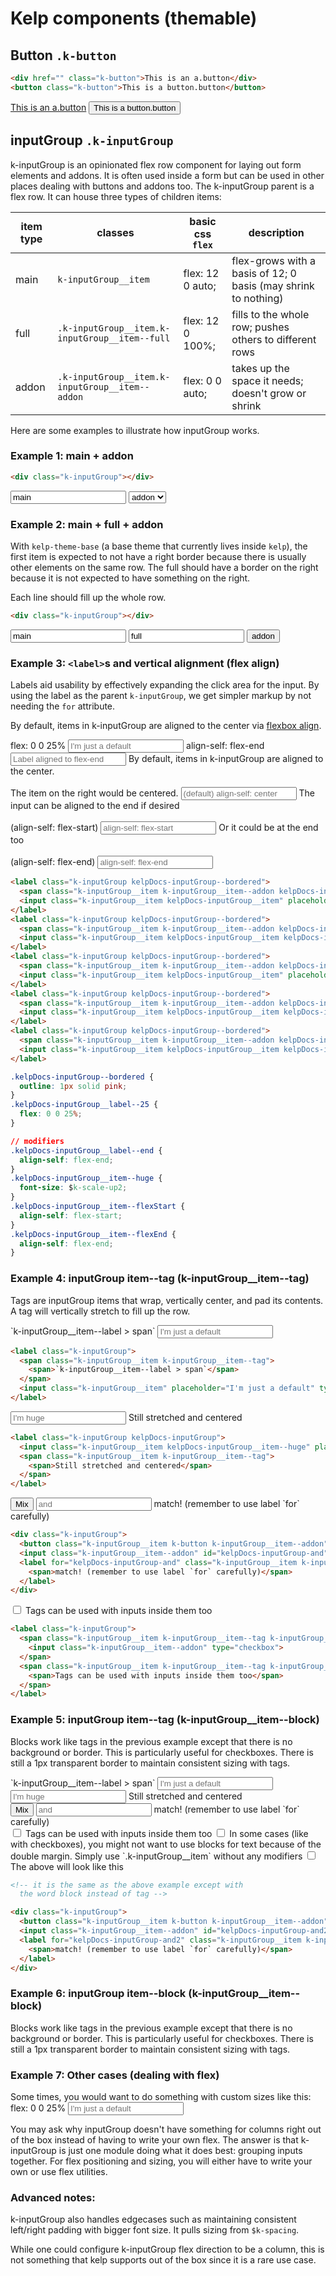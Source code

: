 # Kelp components (themable)

## Button `.k-button`
```html
<div href="" class="k-button">This is an a.button</div>
<button class="k-button">This is a button.button</button>
```
<a href="" class="k-button">This is an a.button</a>
<button class="k-button">This is a button.button</button>

## inputGroup `.k-inputGroup`
k-inputGroup is an opinionated flex row component for laying out form elements and addons. It is often used inside a form but can be used in other places dealing with buttons and addons too.
The k-inputGroup parent is a flex row. It can house three types of children items:

| item type | classes                                         | basic css `flex` | description                                                    |
|-----------|-------------------------------------------------|------------------|----------------------------------------------------------------|
| main      | `k-inputGroup__item`                            | flex: 12 0 auto; | flex-grows with a basis of 12; 0 basis (may shrink to nothing) |
| full      | `.k-inputGroup__item.k-inputGroup__item--full`  | flex: 12 0 100%; | fills to the whole row; pushes others to different rows        |
| addon     | `.k-inputGroup__item.k-inputGroup__item--addon` | flex: 0 0 auto;  | takes up the space it needs; doesn't grow or shrink            |

Here are some examples to illustrate how inputGroup works.

### Example 1: main + addon
```html
<div class="k-inputGroup"></div>
```
<div class="k-inputGroup">
  <input class="k-inputGroup__item" value="main" type="text">
  <select class="k-inputGroup__item k-inputGroup__item--addon">
    <option value="addon">addon</option>
  </select>
</div>

### Example 2: main + full + addon
With `kelp-theme-base` (a base theme that currently lives inside `kelp`), the first item is expected to not have a right border because there is usually other elements on the same row. The full should have a border on the right because it is not expected to have something on the right.

Each line should fill up the whole row.
```html
<div class="k-inputGroup"></div>
```
<div class="k-inputGroup">
  <input class="k-inputGroup__item" value="main" type="text">
  <input class="k-inputGroup__item k-inputGroup__item--full" value="full" type="text">
  <button class="k-button k-inputGroup__item k-inputGroup__item--addon" value="addon">addon</button>
</div>

### Example 3: `<label>`s and vertical alignment (flex align)
Labels aid usability by effectively expanding the click area for the input. By using the label as the parent `k-inputGroup`, we get simpler markup by not needing the `for` attribute.

By default, items in k-inputGroup are aligned to the center via [flexbox align](https://developer.mozilla.org/en-US/docs/Web/CSS/align-items).

<label class="k-inputGroup kelpDocs-inputGroup--bordered">
  <span class="k-inputGroup__item k-inputGroup__item--addon kelpDocs-inputGroup__label">flex: 0 0 25%</span>
  <input class="k-inputGroup__item kelpDocs-inputGroup__item" placeholder="I'm just a default" type="text">
</label>
<label class="k-inputGroup kelpDocs-inputGroup--bordered">
  <span class="k-inputGroup__item k-inputGroup__item--addon kelpDocs-inputGroup__label kelpDocs-inputGroup__label--end">align-self: flex-end</span>
  <input class="k-inputGroup__item kelpDocs-inputGroup__item kelpDocs-inputGroup__item--huge" placeholder="Label aligned to flex-end" type="text">
</label>
<label class="k-inputGroup kelpDocs-inputGroup--bordered">
  <span class="k-inputGroup__item k-inputGroup__item--addon kelpDocs-inputGroup__label">By default, items in k-inputGroup are aligned to the center.<br /><br />The item on the right would be centered.</span>
  <input class="k-inputGroup__item kelpDocs-inputGroup__item" placeholder="(default) align-self: center" type="text">
</label>
<label class="k-inputGroup kelpDocs-inputGroup--bordered">
  <span class="k-inputGroup__item k-inputGroup__item--addon kelpDocs-inputGroup__label">The input can be aligned to the end if desired<br /><br />(align-self: flex-start)</span>
  <input class="k-inputGroup__item kelpDocs-inputGroup__item kelpDocs-inputGroup__item--flexStart" placeholder="align-self: flex-start" type="text">
</label>
<label class="k-inputGroup kelpDocs-inputGroup--bordered">
  <span class="k-inputGroup__item k-inputGroup__item--addon kelpDocs-inputGroup__label">Or it could be at the end too<br /><br />(align-self: flex-end)</span>
  <input class="k-inputGroup__item kelpDocs-inputGroup__item kelpDocs-inputGroup__item--flexEnd" placeholder="align-self: flex-end" type="text">
</label>

```html
<label class="k-inputGroup kelpDocs-inputGroup--bordered">
  <span class="k-inputGroup__item k-inputGroup__item--addon kelpDocs-inputGroup__label">flex: 0 0 25%</span>
  <input class="k-inputGroup__item kelpDocs-inputGroup__item" placeholder="I'm just a default" type="text">
</label>
<label class="k-inputGroup kelpDocs-inputGroup--bordered">
  <span class="k-inputGroup__item k-inputGroup__item--addon kelpDocs-inputGroup__label kelpDocs-inputGroup__label--end">align-self: flex-end</span>
  <input class="k-inputGroup__item kelpDocs-inputGroup__item kelpDocs-inputGroup__item--huge" placeholder="Label aligned to flex-end" type="text">
</label>
<label class="k-inputGroup kelpDocs-inputGroup--bordered">
  <span class="k-inputGroup__item k-inputGroup__item--addon kelpDocs-inputGroup__label">By default, items in k-inputGroup are aligned to the center.<br /><br />The item on the right would be centered.</span>
  <input class="k-inputGroup__item kelpDocs-inputGroup__item" placeholder="(default) align-self: center" type="text">
</label>
<label class="k-inputGroup kelpDocs-inputGroup--bordered">
  <span class="k-inputGroup__item k-inputGroup__item--addon kelpDocs-inputGroup__label">The input can be aligned to the end if desired<br /><br />(align-self: flex-start)</span>
  <input class="k-inputGroup__item kelpDocs-inputGroup__item kelpDocs-inputGroup__item--flexStart" placeholder="align-self: flex-start" type="text">
</label>
<label class="k-inputGroup kelpDocs-inputGroup--bordered">
  <span class="k-inputGroup__item k-inputGroup__item--addon kelpDocs-inputGroup__label">Or it could be at the end too<br /><br />(align-self: flex-end)</span>
  <input class="k-inputGroup__item kelpDocs-inputGroup__item kelpDocs-inputGroup__item--flexEnd" placeholder="align-self: flex-end" type="text">
</label>
```

```css
.kelpDocs-inputGroup--bordered {
  outline: 1px solid pink;
}
.kelpDocs-inputGroup__label--25 {
  flex: 0 0 25%;
}

// modifiers
.kelpDocs-inputGroup__label--end {
  align-self: flex-end;
}
.kelpDocs-inputGroup__item--huge {
  font-size: $k-scale-up2;
}
.kelpDocs-inputGroup__item--flexStart {
  align-self: flex-start;
}
.kelpDocs-inputGroup__item--flexEnd {
  align-self: flex-end;
}
```

### Example 4: inputGroup item--tag (k-inputGroup__item--tag)
Tags are inputGroup items that wrap, vertically center, and pad its contents. A tag will vertically stretch to fill up the row.

<label class="k-inputGroup">
  <span class="k-inputGroup__item k-inputGroup__item--tag">
    <span>`k-inputGroup__item--label > span`</span>
  </span>
  <input class="k-inputGroup__item" placeholder="I'm just a default" type="text">
</label>

```html
<label class="k-inputGroup">
  <span class="k-inputGroup__item k-inputGroup__item--tag">
    <span>`k-inputGroup__item--label > span`</span>
  </span>
  <input class="k-inputGroup__item" placeholder="I'm just a default" type="text">
</label>
```

<label class="k-inputGroup kelpDocs-inputGroup">
  <input class="k-inputGroup__item kelpDocs-inputGroup__item--huge" placeholder="I'm huge" type="text">
  <span class="k-inputGroup__item k-inputGroup__item--tag">
    <span>Still stretched and centered</span>
  </span>
</label>

```html
<label class="k-inputGroup kelpDocs-inputGroup">
  <input class="k-inputGroup__item kelpDocs-inputGroup__item--huge" placeholder="I'm huge" type="text">
  <span class="k-inputGroup__item k-inputGroup__item--tag">
    <span>Still stretched and centered</span>
  </span>
</label>
```

<div class="k-inputGroup">
  <button class="k-inputGroup__item k-button k-inputGroup__item--addon">Mix</button>
  <input class="k-inputGroup__item--addon" id="kelpDocs-inputGroup-and" type="text" placeholder="and">
  <label for="kelpDocs-inputGroup-and" class="k-inputGroup__item k-inputGroup__item--tag">
    <span>match! (remember to use label `for` carefully)</span>
  </label>
</div>

```html
<div class="k-inputGroup">
  <button class="k-inputGroup__item k-button k-inputGroup__item--addon">Mix</button>
  <input class="k-inputGroup__item--addon" id="kelpDocs-inputGroup-and" type="text" placeholder="and">
  <label for="kelpDocs-inputGroup-and" class="k-inputGroup__item k-inputGroup__item--tag">
    <span>match! (remember to use label `for` carefully)</span>
  </label>
</div>
```

<label class="k-inputGroup">
  <span class="k-inputGroup__item k-inputGroup__item--tag k-inputGroup__item--addon">
    <input class="k-inputGroup__item--addon" type="checkbox">
  </span>
  <span class="k-inputGroup__item k-inputGroup__item--tag k-inputGroup__item--addon">
    <span>Tags can be used with inputs inside them too</span>
  </span>
</label>

```html
<label class="k-inputGroup">
  <span class="k-inputGroup__item k-inputGroup__item--tag k-inputGroup__item--addon">
    <input class="k-inputGroup__item--addon" type="checkbox">
  </span>
  <span class="k-inputGroup__item k-inputGroup__item--tag k-inputGroup__item--addon">
    <span>Tags can be used with inputs inside them too</span>
  </span>
</label>
```


### Example 5: inputGroup item--tag (k-inputGroup__item--block)
Blocks work like tags in the previous example except that there is no background or border. This is particularly useful for checkboxes. There is still a 1px transparent border to maintain consistent sizing with tags.


<label class="k-inputGroup">
  <span class="k-inputGroup__item k-inputGroup__item--block">
    <span>`k-inputGroup__item--label > span`</span>
  </span>
  <input class="k-inputGroup__item" placeholder="I'm just a default" type="text">
</label>
<label class="k-inputGroup kelpDocs-inputGroup">
  <input class="k-inputGroup__item kelpDocs-inputGroup__item--huge" placeholder="I'm huge" type="text">
  <span class="k-inputGroup__item k-inputGroup__item--block">
    <span>Still stretched and centered</span>
  </span>
</label>
<div class="k-inputGroup">
  <button class="k-inputGroup__item k-button k-inputGroup__item--addon">Mix</button>
  <input class="k-inputGroup__item--addon" id="kelpDocs-inputGroup-and2" type="text" placeholder="and">
  <label for="kelpDocs-inputGroup-and2" class="k-inputGroup__item k-inputGroup__item--tag">
    <span>match! (remember to use label `for` carefully)</span>
  </label>
</div>
<label class="k-inputGroup">
  <span class="k-inputGroup__item k-inputGroup__item--block k-inputGroup__item--addon">
    <input class="k-inputGroup__item--addon" type="checkbox">
  </span>
  <span class="k-inputGroup__item k-inputGroup__item--block k-inputGroup__item--addon">
    <span>Tags can be used with inputs inside them too</span>
  </span>
</label>
<label class="k-inputGroup">
  <span class="k-inputGroup__item k-inputGroup__item--block k-inputGroup__item--addon">
    <input class="k-inputGroup__item--addon" type="checkbox">
  </span>
  <span class="k-inputGroup__item">In some cases (like with checkboxes), you might not want to use blocks for text because of the double margin. Simply use `.k-inputGroup__item` without any modifiers</span>
</label>
<label class="k-inputGroup">
  <span class="k-inputGroup__item k-inputGroup__item--block k-inputGroup__item--addon">
    <input class="k-inputGroup__item--addon" type="checkbox">
  </span>
  <span class="k-inputGroup__item">The above will look like this</span>
</label>

```html
<!-- it is the same as the above example except with
  the word block instead of tag -->

<div class="k-inputGroup">
  <button class="k-inputGroup__item k-button k-inputGroup__item--addon">Mix</button>
  <input class="k-inputGroup__item--addon" id="kelpDocs-inputGroup-and2" type="text" placeholder="and">
  <label for="kelpDocs-inputGroup-and2" class="k-inputGroup__item k-inputGroup__item--tag">
    <span>match! (remember to use label `for` carefully)</span>
  </label>
</div>
```

### Example 6: inputGroup item--block (k-inputGroup__item--block)
Blocks work like tags in the previous example except that there is no background or border. This is particularly useful for checkboxes. There is still a 1px transparent border to maintain consistent sizing with tags.


### Example 7: Other cases (dealing with flex)
Some times, you would want to do something with custom sizes like this:
<label class="k-inputGroup kelpDocs-inputGroup--bordered">
  <span class="k-inputGroup__item k-inputGroup__item--addon kelpDocs-inputGroup--25">flex: 0 0 25%</span>
  <input class="k-inputGroup__item kelpDocs-inputGroup3__main" placeholder="I'm just a default" type="text">
</label>

You may ask why inputGroup doesn't have something for columns right out of the box instead of having to write your own flex. The answer is that k-inputGroup is just one module doing what it does best: grouping inputs together. For flex positioning and sizing, you will either have to write your own or use flex utilities.

### Advanced notes:

k-inputGroup also handles edgecases such as maintaining consistent left/right padding with bigger font size. It pulls sizing from `$k-spacing`.

While one could configure k-inputGroup flex direction to be a column, this is not something that kelp supports out of the box since it is a rare use case.
